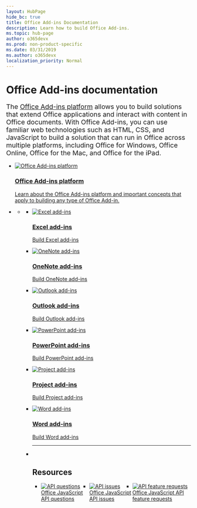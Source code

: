 ```yaml
---
layout: HubPage
hide_bc: true
title: Office Add-ins Documentation
description: Learn how to build Office Add-ins.
ms.topic: hub-page
author: o365devx
ms.prod: non-product-specific
ms.date: 03/31/2019
ms.author: o365devx
localization_priority: Normal
---
```

<div id="main" class="v2">
    <div class="container">
        <h1>Office Add-ins documentation</h1>
        <p style="font-size: 1.12rem;margin-bottom: 1rem;">The <a href="/office/dev/add-ins/overview/office-add-ins">Office Add-ins platform</a> allows you to build solutions that extend Office applications and interact with content in Office documents. With Office Add-ins, you can use familiar web technologies such as HTML, CSS, and JavaScript to build a solution that can run in Office across multiple platforms, including Office for Windows, Office Online, Office for the Mac, and Office for the iPad.</p>
        <p></p>
        <ul class="cardsM">
            <li>
                <a href="overview/office-add-ins.md">
                    <div class="cardSize">
                        <div class="cardPadding">
                            <div class="card">
                                <div class="cardImageOuter">
                                    <div class="cardImage">
                                        <img src="images/index/blocks.svg" alt="Office Add-ins platform" />
                                    </div>
                                </div>
                                <div class="cardText">
                                    <h3>Office Add-ins platform</h3>
                                    <p>Learn about the Office Add-ins platform and important concepts that apply to building any type of Office Add-in.</p>
                                </div>
                            </div>
                        </div>
                    </div>
                </a>
            </li>
        </ul>
    </div>
    <div class="container">
        <ul class="pivots">
            <li>
                <a href="#home"></a>
                <ul id="home">
                    <li>
                        <a href="#home-all"></a>
                        <ul id="home-all" class="cardsM">
                            <li>
                              <a href="excel/excel-add-ins-overview.md" target="_blank">
                                <div class="cardSize">
                                    <div class="cardPadding">
                                        <div class="card">
                                            <div class="cardImageOuter">
                                                <div class="cardImage">
                                                    <img src="images/index/ExcelLogoColor.svg" alt="Excel add-ins" />
                                                </div>
                                            </div>
                                            <div class="cardText">
                                                <h3>Excel add-ins</h3>
                                                <p>Build Excel add-ins</p>
                                            </div>
                                        </div>
                                    </div>
                                </div>
                              </a>
                            </li>
                            <li>
                              <a href="onenote/onenote-add-ins-programming-overview.md" target="_blank">
                                <div class="cardSize">
                                    <div class="cardPadding">
                                        <div class="card">
                                            <div class="cardImageOuter">
                                                <div class="cardImage">
                                                    <img src="images/index/OneNoteLogoColor.svg" alt="OneNote add-ins" />
                                                </div>
                                            </div>
                                            <div class="cardText">
                                                <h3>OneNote add-ins</h3>
                                                <p>Build OneNote add-ins</p>
                                            </div>
                                        </div>
                                    </div>
                                </div>
                              </a>
                            </li>
                            <li>
                              <a href="/outlook/add-ins/index" target="_blank">
                                <div class="cardSize">
                                    <div class="cardPadding">
                                        <div class="card">
                                            <div class="cardImageOuter">
                                                <div class="cardImage">
                                                    <img src="images/index/OutlookLogoColor.svg" alt="Outlook add-ins" />
                                                </div>
                                            </div>
                                            <div class="cardText">
                                                <h3>Outlook add-ins</h3>
                                                <p>Build Outlook add-ins</p>
                                            </div>
                                        </div>
                                    </div>
                                </div>
                              </a>
                            </li>
                            <li>
                              <a href="powerpoint/powerpoint-add-ins.md" target="_blank">
                                <div class="cardSize">
                                    <div class="cardPadding">
                                        <div class="card">
                                            <div class="cardImageOuter">
                                                <div class="cardImage">
                                                    <img src="images/index/PowerPointLogoColor.svg" alt="PowerPoint add-ins" />
                                                </div>
                                            </div>
                                            <div class="cardText">
                                                <h3>PowerPoint add-ins</h3>
                                                <p>Build PowerPoint add-ins</p>
                                            </div>
                                        </div>
                                    </div>
                                </div>
                              </a>
                            </li>
                            <li>
                              <a href="project/project-add-ins.md" target="_blank">
                                <div class="cardSize">
                                    <div class="cardPadding">
                                        <div class="card">
                                            <div class="cardImageOuter">
                                                <div class="cardImage">
                                                    <img src="images/index/ProjectLogoColor.svg" alt="Project add-ins" />
                                                </div>
                                            </div>
                                            <div class="cardText">
                                                <h3>Project add-ins</h3>
                                                <p>Build Project add-ins</p>
                                            </div>
                                        </div>
                                    </div>
                                </div>
                              </a>
                            </li>
                            <li>
                              <a href="word/word-add-ins-programming-overview.md" target="_blank">
                                <div class="cardSize">
                                    <div class="cardPadding">
                                        <div class="card">
                                            <div class="cardImageOuter">
                                                <div class="cardImage">
                                                    <img src="images/index/WordLogoColor.svg" alt="Word add-ins" />
                                                </div>
                                            </div>
                                            <div class="cardText">
                                                <h3>Word add-ins</h3>
                                                <p>Build Word add-ins</p>
                                            </div>
                                        </div>
                                    </div>
                                </div>
                              </a>
                            </li>
                            <li class="fullSpan">
                              <hr />
                              <br/>
                              <h2>Resources</h2>
                              <ul class="cardsFTitle panelContent singlePanelContent" style="display:flex!important;">
                                    <li>
                                        <div class="cardSize">
                                            <div class="cardPadding">
                                                <div class="card">
                                                    <div class="cardImageOuter">
                                                        <div class="cardImage">
                                                            <a href="https://stackoverflow.com/questions/tagged/office-js" target="_blank"><img src="images/index/i_support.svg" alt="API questions" /></a>
                                                        </div>
                                                    </div>
                                                    <div class="cardText">
                                                        <a href="https://stackoverflow.com/questions/tagged/office-js" target="_blank">Office JavaScript API questions</a>
                                                    </div>
                                                </div>
                                            </div>
                                        </div>
                                    </li>
                                    <li>
                                        <div class="cardSize">
                                            <div class="cardPadding">
                                                <div class="card">
                                                    <div class="cardImageOuter">
                                                        <div class="cardImage">
                                                            <a href="https://github.com/officedev/office-js/issues" target="_blank"><img src="images/index/i_bug.svg" alt="API issues" /></a>
                                                        </div>
                                                    </div>
                                                    <div class="cardText">
                                                        <a href="https://github.com/officedev/office-js/issues" target="_blank">Office JavaScript API issues</a>
                                                    </div>
                                                </div>
                                            </div>
                                        </div>
                                    </li>
                                    <li>
                                        <div class="cardSize">
                                            <div class="cardPadding">
                                                <div class="card">
                                                    <div class="cardImageOuter">
                                                        <div class="cardImage">
                                                            <a href="https://officespdev.uservoice.com/" target="_blank"><img src="images/index/i_feedback.svg" alt="API feature requests" /></a>
                                                        </div>
                                                    </div>
                                                    <div class="cardText">
                                                        <a href="https://officespdev.uservoice.com/" target="_blank">Office JavaScript API feature requests</a>
                                                    </div>
                                                </div>
                                            </div>
                                        </div>
                                    </li>
                                </ul>
                            </li>
                       </ul>
                    </li>
                </ul>
            </li>
        </ul>
    </div>
</div>